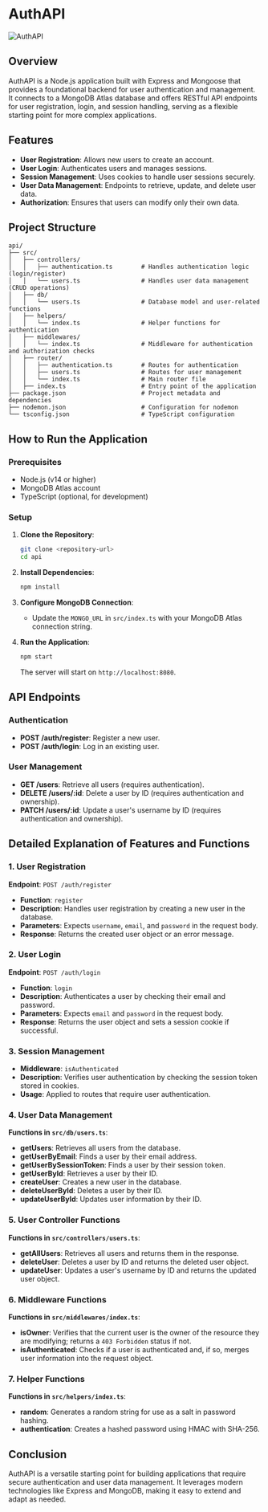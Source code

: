 # AuthAPI
![AuthAPI](https://github.com/ARH-MNAJS/AuthAPI/blob/master/cover.png?raw=true)
## Overview

AuthAPI is a Node.js application built with Express and Mongoose that provides a foundational backend for user authentication and management. It connects to a MongoDB Atlas database and offers RESTful API endpoints for user registration, login, and session handling, serving as a flexible starting point for more complex applications.

## Features

- **User Registration**: Allows new users to create an account.
- **User Login**: Authenticates users and manages sessions.
- **Session Management**: Uses cookies to handle user sessions securely.
- **User Data Management**: Endpoints to retrieve, update, and delete user data.
- **Authorization**: Ensures that users can modify only their own data.

## Project Structure

```plaintext
api/
├── src/
│   ├── controllers/
│   │   ├── authentication.ts        # Handles authentication logic (login/register)
│   │   └── users.ts                 # Handles user data management (CRUD operations)
│   ├── db/
│   │   └── users.ts                 # Database model and user-related functions
│   ├── helpers/
│   │   └── index.ts                 # Helper functions for authentication
│   ├── middlewares/
│   │   └── index.ts                 # Middleware for authentication and authorization checks
│   ├── router/
│   │   ├── authentication.ts        # Routes for authentication
│   │   ├── users.ts                 # Routes for user management
│   │   └── index.ts                 # Main router file
│   ├── index.ts                     # Entry point of the application
├── package.json                     # Project metadata and dependencies
├── nodemon.json                     # Configuration for nodemon
└── tsconfig.json                    # TypeScript configuration
```

## How to Run the Application

### Prerequisites

- Node.js (v14 or higher)
- MongoDB Atlas account
- TypeScript (optional, for development)

### Setup

1. **Clone the Repository**:
   ```bash
   git clone <repository-url>
   cd api
   ```

2. **Install Dependencies**:
   ```bash
   npm install
   ```

3. **Configure MongoDB Connection**:
   - Update the `MONGO_URL` in `src/index.ts` with your MongoDB Atlas connection string.

4. **Run the Application**:
   ```bash
   npm start
   ```

   The server will start on `http://localhost:8080`.

## API Endpoints

### Authentication

- **POST /auth/register**: Register a new user.
- **POST /auth/login**: Log in an existing user.

### User Management

- **GET /users**: Retrieve all users (requires authentication).
- **DELETE /users/:id**: Delete a user by ID (requires authentication and ownership).
- **PATCH /users/:id**: Update a user's username by ID (requires authentication and ownership).

## Detailed Explanation of Features and Functions

### 1. User Registration

**Endpoint**: `POST /auth/register`

- **Function**: `register`
- **Description**: Handles user registration by creating a new user in the database.
- **Parameters**: Expects `username`, `email`, and `password` in the request body.
- **Response**: Returns the created user object or an error message.

### 2. User Login

**Endpoint**: `POST /auth/login`

- **Function**: `login`
- **Description**: Authenticates a user by checking their email and password.
- **Parameters**: Expects `email` and `password` in the request body.
- **Response**: Returns the user object and sets a session cookie if successful.

### 3. Session Management

- **Middleware**: `isAuthenticated`
- **Description**: Verifies user authentication by checking the session token stored in cookies.
- **Usage**: Applied to routes that require user authentication.

### 4. User Data Management

**Functions in `src/db/users.ts`**:

- **getUsers**: Retrieves all users from the database.
- **getUserByEmail**: Finds a user by their email address.
- **getUserBySessionToken**: Finds a user by their session token.
- **getUserById**: Retrieves a user by their ID.
- **createUser**: Creates a new user in the database.
- **deleteUserById**: Deletes a user by their ID.
- **updateUserById**: Updates user information by their ID.

### 5. User Controller Functions

**Functions in `src/controllers/users.ts`**:

- **getAllUsers**: Retrieves all users and returns them in the response.
- **deleteUser**: Deletes a user by ID and returns the deleted user object.
- **updateUser**: Updates a user's username by ID and returns the updated user object.

### 6. Middleware Functions

**Functions in `src/middlewares/index.ts`**:

- **isOwner**: Verifies that the current user is the owner of the resource they are modifying; returns a `403 Forbidden` status if not.
- **isAuthenticated**: Checks if a user is authenticated and, if so, merges user information into the request object.

### 7. Helper Functions

**Functions in `src/helpers/index.ts`**:

- **random**: Generates a random string for use as a salt in password hashing.
- **authentication**: Creates a hashed password using HMAC with SHA-256.

## Conclusion

AuthAPI is a versatile starting point for building applications that require secure authentication and user data management. It leverages modern technologies like Express and MongoDB, making it easy to extend and adapt as needed. 
